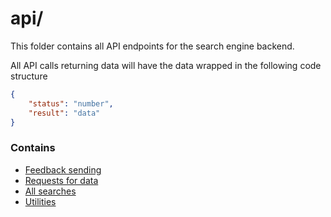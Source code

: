 # api/

This folder contains all API endpoints for the search engine backend.

All API calls returning data will have the data wrapped in the following code structure

```json
{
    "status": "number",
    "result": "data"
}
```

### Contains
- [Feedback sending](contact/README.md)
- [Requests for data](data/README.md)
- [All searches](search/README.md)
- [Utilities](contact/README.md)
